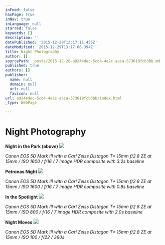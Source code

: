 ```yaml
---
inFeed: false
hasPage: true
inNav: true
inLanguage: null
starred: false
keywords: []
description: ''
datePublished: '2015-12-29T13:17:11.455Z'
dateModified: '2015-12-29T13:17:06.394Z'
title: Night Photography
author: []
sourcePath: _posts/2015-12-28-a9244dec-5cd4-4e2c-aaca-573618fcb3bb.md
published: true
authors: []
publisher:
  name: null
  domain: null
  url: null
  favicon: null
url: a9244dec-5cd4-4e2c-aaca-573618fcb3bb/index.html
_type: WebPage

---
```

# **Night Photography**

**Night in the Park (above)**
![](https://s3-us-west-2.amazonaws.com/the-grid-img/p/729eb98bbff2468272ad5524cdf6f1662bf14931.jpg)

_Canon EOS 5D Mark III with a Carl Zeiss Distagon T\* 15mm f/2.8 ZE at 15mm / ISO 1600 / f/16 / 7 image HDR composite with 3.2s baseline_

**Petronas Night**
![](https://s3-us-west-2.amazonaws.com/the-grid-img/p/feae11f1d1cbde0cc80b306ffe3fa5ccefed3b82.jpg)

_Canon EOS 5D Mark III with a Carl Zeiss Distagon T\* 15mm f/2.8 ZE at 15mm / ISO 1600 / f/16 / 7 image HDR composite with 0.8s baseline_

**In the Spotlight**
![](https://s3-us-west-2.amazonaws.com/the-grid-img/p/cadeda40142a780748c08c49b89ac7de5f03440d.jpg)

_Canon EOS 5D Mark III with a Carl Zeiss Distagon T\* 15mm f/2.8 ZE at 15mm / ISO 800 / f/16 / 7 image HDR composite with 2.0s baseline_

**Night Moves**
![](https://the-grid-user-content.s3-us-west-2.amazonaws.com/252aa74d-c638-4aee-8112-fc47fabd5a32.jpg)

_Canon EOS 5D Mark III with a Carl Zeiss Distagon T\* 15mm f/2.8 ZE at 15mm / ISO 100 / f/22 / 360s_
